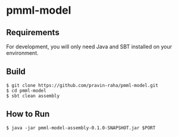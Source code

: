 # pmml-model

## Requirements

For development, you will only need Java and SBT installed on your environment.

## Build

    $ git clone https://github.com/pravin-raha/pmml-model.git
    $ cd pmml-model
    $ sbt clean assembly
    
## How to Run

    $ java -jar pmml-model-assembly-0.1.0-SNAPSHOT.jar $PORT
